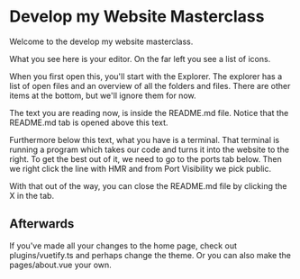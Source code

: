 # Develop my Website Masterclass

Welcome to the develop my website masterclass.

What you see here is your editor. On the far left you see a list of icons. 

When you first open this, you'll start with the Explorer. The explorer has a list of open files and an overview of all the folders and files. There are other items at the bottom, but we'll ignore them for now.

The text you are reading now, is inside the README.md file. Notice that the README.md tab is opened above this text.

Furthermore below this text, what you have is a terminal. That terminal is running a program which takes our code and turns it into the website to the right. To get the best out of it, we need to go to the ports tab below. Then we right click the line with HMR and from Port Visibility we pick public.

With that out of the way, you can close the README.md file by clicking the X in the tab.

## Afterwards

If you've made all your changes to the home page, check out plugins/vuetify.ts and perhaps change the theme. Or you can also make the pages/about.vue your own.